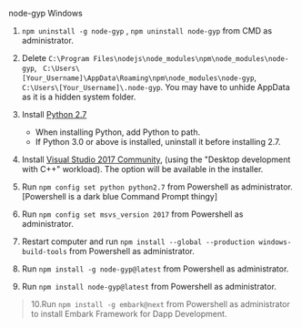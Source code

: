 node-gyp Windows

1. `npm uninstall -g node-gyp` , `npm uninstall node-gyp` from CMD as administrator.

2. Delete `C:\Program Files\nodejs\node_modules\npm\node_modules\node-gyp`, `
C:\Users\[Your_Username]\AppData\Roaming\npm\node_modules\node-gyp`, `C:\Users\[Your_Username]\.node-gyp`. You may have to unhide AppData as it is a hidden system folder.

3. Install [Python 2.7 ](https://www.python.org/ftp/python/2.7.15/python-2.7.15.amd64.msi)
	- When installing Python, add Python to path.
	- If Python 3.0 or above is installed, uninstall it before installing 2.7.
4. Install [Visual Studio 2017 Community](https://visualstudio.microsoft.com/pl/thank-you-downloading-visual-studio/?sku=Community), (using the "Desktop development with C++" workload). The option will be available in the installer.

5. Run `npm config set python python2.7` from Powershell as administrator. <span class="hidden">[Powershell is a dark blue Command Prompt thingy]

6. Run `npm config set msvs_version 2017` from Powershell as administrator.

7. Restart computer and run `npm install --global --production windows-build-tools` from Powershell as administrator.

8. Run `npm install -g node-gyp@latest` from Powershell as administrator.

9. Run `npm install node-gyp@latest` from Powershell as administrator.

> 10.Run `npm install -g embark@next` from Powershell as administrator to install Embark Framework for Dapp Development.